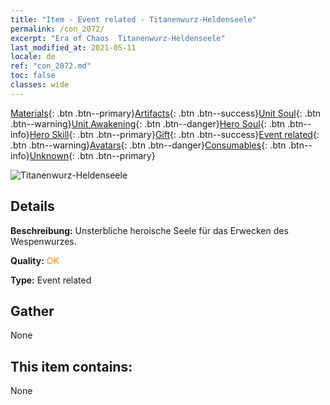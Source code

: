 ```yaml
---
title: "Item - Event related - Titanenwurz-Heldenseele"
permalink: /con_2072/
excerpt: "Era of Chaos  Titanenwurz-Heldenseele"
last_modified_at: 2021-05-11
locale: de
ref: "con_2072.md"
toc: false
classes: wide
---
```

 [Materials](/ItemsDE/){: .btn .btn--primary}[Artifacts](/ItemsDE/Artifacts/){: .btn .btn--success}[Unit Soul](/ItemsDE/UnitSoul/){: .btn .btn--warning}[Unit Awakening](/ItemsDE/UnitAwakening/){: .btn .btn--danger}[Hero Soul](/ItemsDE/HeroSoul/){: .btn .btn--info}[Hero Skill](/ItemsDE/HeroSkill/){: .btn .btn--primary}[Gift](/ItemsDE/Gift/){: .btn .btn--success}[Event related](/ItemsDE/Events/){: .btn .btn--warning}[Avatars](/ItemsDE/Avatars/){: .btn .btn--danger}[Consumables](/ItemsDE/Consumables/){: .btn .btn--info}[Unknown](/ItemsDE/Unknown/){: .btn .btn--primary}

 ![Titanenwurz-Heldenseele](/images/t/juexing_808.jpg)

## Details
 **Beschreibung:** Unsterbliche heroische Seele für das Erwecken des Wespenwurzes.

 **Quality:** <span style="color: #FF8C00">OK</span>

 **Type:** Event related

## Gather

  None

## This item contains:

  None

